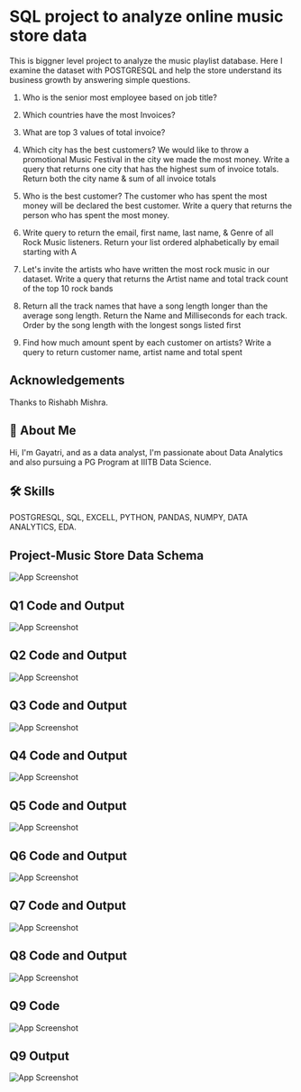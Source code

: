 
# SQL project to analyze online music store data

This is biggner level project to analyze the music playlist database. Here I examine the dataset with POSTGRESQL and help the store understand its business growth by answering simple questions.




1. Who is the senior most employee based on job title?

2. Which countries have the most Invoices?

3. What are top 3 values of total invoice?

4. Which city has the best customers? We would like to throw a promotional Music Festival in the city we made the most money. Write a query that returns one city that has the highest sum of invoice totals. Return both the city name & sum of all invoice totals

5. Who is the best customer? The customer who has spent the most money will be declared the best customer. Write a query that returns the person who has spent the most money.
           
6. Write query to return the email, first name, last name, & Genre of all Rock Music listeners. Return your list ordered alphabetically by email starting with A

7. Let's invite the artists who have written the most rock music in our dataset. Write a query that returns the Artist name and total track count of the top 10 rock bands

8. Return all the track names that have a song length longer than the average song length.
Return the Name and Milliseconds for each track. Order by the song length with the longest songs listed first

9. Find how much amount spent by each customer on artists? Write a query to return
customer name, artist name and total spent
## Acknowledgements

Thanks to Rishabh Mishra.


## 🚀 About Me
Hi, I'm Gayatri, and as a data analyst, I'm passionate about Data Analytics and also pursuing a PG Program at IIITB Data Science.

## 🛠 Skills
POSTGRESQL, SQL, EXCELL, PYTHON, PANDAS, NUMPY, DATA ANALYTICS, EDA.

## Project-Music Store Data Schema
![App Screenshot](https://github.com/GayatriBhinge/Music_Store_Data_Analysis_Using-PostgreSQL-_Basic/blob/main/MusicDatabaseSchema.png)

## Q1 Code and Output
![App Screenshot](https://github.com/GayatriBhinge/Music_Store_Data_Analysis_Using-PostgreSQL-_Basic/blob/main/Question1.PNG)

## Q2 Code and Output
![App Screenshot](https://github.com/GayatriBhinge/Music_Store_Data_Analysis_Using-PostgreSQL-_Basic/blob/main/Question2.PNG)

## Q3 Code and Output
![App Screenshot](https://github.com/GayatriBhinge/Music_Store_Data_Analysis_Using-PostgreSQL-_Basic/blob/main/Question3.PNG)

## Q4 Code and Output
![App Screenshot](https://github.com/GayatriBhinge/Music_Store_Data_Analysis_Using-PostgreSQL-_Basic/blob/main/Question4.PNG)

## Q5 Code and Output
![App Screenshot](https://github.com/GayatriBhinge/Music_Store_Data_Analysis_Using-PostgreSQL-_Basic/blob/main/Question5.PNG)

## Q6 Code and Output
![App Screenshot](https://github.com/GayatriBhinge/Music_Store_Data_Analysis_Using-PostgreSQL-_Basic/blob/main/Question6.PNG)

## Q7 Code and Output
![App Screenshot](https://github.com/GayatriBhinge/Music_Store_Data_Analysis_Using-PostgreSQL-_Basic/blob/main/Question7.PNG)

## Q8 Code and Output
![App Screenshot](https://github.com/GayatriBhinge/Music_Store_Data_Analysis_Using-PostgreSQL-_Basic/blob/main/Question8.PNG)

## Q9 Code
![App Screenshot](https://github.com/GayatriBhinge/Music_Store_Data_Analysis_Using-PostgreSQL-_Basic/blob/main/Question9-code.PNG)

## Q9 Output
![App Screenshot](https://github.com/GayatriBhinge/Music_Store_Data_Analysis_Using-PostgreSQL-_Basic/blob/main/Question9-output.PNG)











